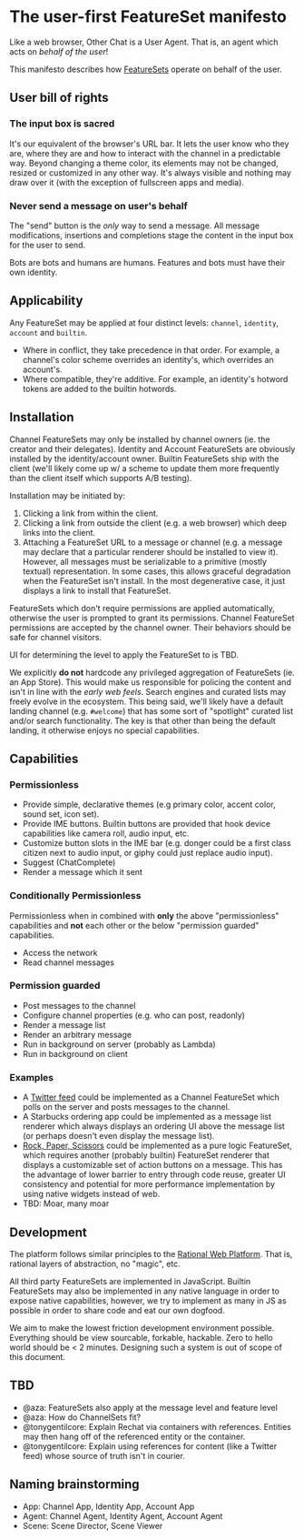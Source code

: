 # The user-first FeatureSet manifesto

Like a web browser, Other Chat is a User Agent. That is, an agent which acts on _behalf of the user_!

This manifesto describes how [FeatureSets](https://github.com/other-xyz/otherscript.pseudo.js/blob/master/README.md) operate on behalf of the user.

## User bill of rights

### The input box is sacred

It's our equivalent of the browser's URL bar. It lets the user know who they are, where they are and how to interact with the channel in a predictable way. Beyond changing a theme color, its elements may not be changed, resized or customized in any other way. It's always visible and nothing may draw over it (with the exception of fullscreen apps and media).

### Never send a message on user's behalf

The "send" button is the _only_ way to send a message. All message modifications, insertions and completions stage the content in the input box for the user to send.

Bots are bots and humans are humans. Features and bots must have their own identity.

## Applicability

Any FeatureSet may be applied at four distinct levels: `channel`, `identity`, `account` and `builtin`.
- Where in conflict, they take precedence in that order. For example, a channel's color scheme overrides an identity's, which overrides an account's.
- Where compatible, they're additive. For example, an identity's hotword tokens are added to the builtin hotwords.

## Installation

Channel FeatureSets may only be installed by channel owners (ie. the creator and their delegates). Identity and Account FeatureSets are obviously installed by the identity/account owner. Builtin FeatureSets ship with the client (we'll likely come up w/ a scheme to update them more frequently than the client itself which supports A/B testing).

Installation may be initiated by:
  1. Clicking a link from within the client.
  1. Clicking a link from outside the client (e.g. a web browser) which deep links into the client.
  1. Attaching a FeatureSet URL to a message or channel (e.g. a message may declare that a particular renderer should be installed to view it). However, all messages must be serializable to a primitive (mostly textual) representation. In some cases, this allows graceful degradation when the FeatureSet isn't install. In the most degenerative case, it just displays a link to install that FeatureSet.

FeatureSets which don't require permissions are applied automatically, otherwise the user is prompted to grant its permissions. Channel FeatureSet permissions are accepted by the channel owner. Their behaviors should be safe for channel visitors.

UI for determining the level to apply the FeatureSet to is TBD.

We explicitly **do not** hardcode any privileged aggregation of FeatureSets (ie. an App Store). This would make us responsible for policing the content and isn't in line with the *early web feels*. Search engines and curated lists may freely evolve in the ecosystem. This being said, we'll likely have a default landing channel (e.g. `#welcome`) that has some sort of "spotlight" curated list and/or search functionality. The key is that other than being the default landing, it otherwise enjoys no special capabilities.

## Capabilities

### Permissionless

- Provide simple, declarative themes (e.g primary color, accent color, sound set, icon set).
- Provide IME buttons. Builtin buttons are provided that hook device capabilities like camera roll, audio input, etc.
- Customize button slots in the IME bar (e.g. donger could be a first class citizen next to audio input, or giphy could just replace audio input).
- Suggest (ChatComplete)
- Render a message which it sent

### Conditionally Permissionless
Permissionless when in combined with **only** the above "permissionless" capabilities and **not** each other or the below "permission guarded" capabilities.
- Access the network
- Read channel messages

### Permission guarded

- Post messages to the channel
- Configure channel properties (e.g. who can post, readonly)
- Render a message list
- Render an arbitrary message
- Run in background on server (probably as Lambda)
- Run in background on client

### Examples

- A [Twitter feed](https://github.com/other-xyz/otherscript.pseudo.js/blob/master/apps/twitter.pseudo.js) could be implemented as a Channel FeatureSet which polls on the server and posts messages to the channel.
- A Starbucks ordering app could be implemented as a message list renderer which always displays an ordering UI above the message list (or perhaps doesn't even display the message list).
- [Rock, Paper, Scissors](https://github.com/other-xyz/otherscript.pseudo.js/blob/master/extras/rock-paper-scissors.pseudo.js) could be implemented as a pure logic FeatureSet, which requires another (probably builtin) FeatureSet renderer that displays a customizable set of action buttons on a message. This has the advantage of lower barrier to entry through code reuse, greater UI consistency and potential for more performance implementation by using native widgets instead of web.
- TBD: Moar, many moar

## Development

The platform follows similar principles to the [Rational Web Platform](https://docs.google.com/document/d/1ZkV1PpPsJJgdSZOA10Jh0VrThR6D_Q0XWv_2B9-0gGE/edit). That is, rational layers of abstraction, no "magic", etc.

All third party FeatureSets are implemented in JavaScript. Builtin FeatureSets may also be implemented in any native language in order to expose native capabilities, however, we try to implement as many in JS as possible in order to share code and eat our own dogfood.

We aim to make the lowest friction development environment possible. Everything should be view sourcable, forkable, hackable. Zero to hello world should be < 2 minutes. Designing such a system is out of scope of this document.

## TBD
- @aza: FeatureSets also apply at the message level and feature level
- @aza: How do ChannelSets fit?
- @tonygentilcore: Explain Rechat via containers with references. Entities may then hang off of the referenced entity or the container.
- @tonygentilcore: Explain using references for content (like a Twitter feed) whose source of truth isn't in courier.

## Naming brainstorming

- App: Channel App, Identity App, Account App
- Agent: Channel Agent, Identity Agent, Account Agent
- Scene: Scene Director, Scene Viewer

